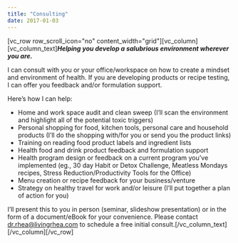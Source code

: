 ```yaml
---
title: "Consulting"
date: 2017-01-03
---
```


\[vc\_row row\_scroll\_icon="no" content\_width="grid"\]\[vc\_column\]\[vc\_column\_text\]_**Helping you develop a salubrious environment wherever you are.**_

I can consult with you or your office/workspace on how to create a mindset and environment of health. If you are developing products or recipe testing, I can offer you feedback and/or formulation support.

Here’s how I can help:

- Home and work space audit and clean sweep (I’ll scan the environment and highlight all of the potential toxic triggers)
- Personal shopping for food, kitchen tools, personal care and household products (I’ll do the shopping with/for you or send you the product links)
- Training on reading food product labels and ingredient lists
- Health food and drink product feedback and formulation support
- Health program design or feedback on a current program you’ve implemented (eg., 30 day Habit or Detox Challenge, Meatless Mondays recipes, Stress Reduction/Productivity Tools for the Office)
- Menu creation or recipe feedback for your business/venture
- Strategy on healthy travel for work and/or leisure (I’ll put together a plan of action for you)

I’ll present this to you in person (seminar, slideshow presentation) or in the form of a document/eBook for your convenience. Please contact dr.rhea@livingrhea.com to schedule a free initial consult.\[/vc\_column\_text\]\[/vc\_column\]\[/vc\_row\]
